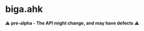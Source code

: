 biga.ahk
=================

:warning: **pre-alpha - The API might change, and may have defects** :warning:
